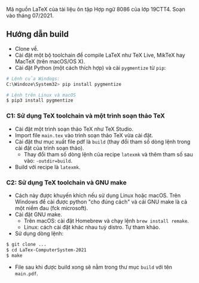 Mã nguồn LaTeX của tài liệu ôn tập Hợp ngữ 8086 của lớp 19CTT4. 
Soạn vào tháng 07/2021. 

## Hướng dẫn build
- Clone về.
- Cài đặt một bộ toolchain để compile LaTeX như TeX Live, MikTeX hay MacTeX (trên macOS/OS X).
- Cài đặt Python (một cách thích hợp) và cài `pygmentize` từ `pip`:
```bash
# Lệnh của Windogs:
C:\Windoze\System32> pip install pygmentize
```

```bash
# Lệnh trên Linux và macOS
$ pip3 install pygmentize
```

### C1: Sử dụng TeX toolchain và một trình soạn thảo TeX 
- Cài đặt một trình soạn thảo TeX như TeX Studio.
- Import file `main.tex` vào trình soạn thảo TeX vừa cài đặt.
- Cài đặt thư mục xuất file pdf là `build` (thay đổi tham số dòng lệnh trong cài đặt của trình soạn thảo).
  - Thay đổi tham số dòng lệnh của recipe `latexmk` và thêm tham số sau vào: `-outdir=build`.
- Build với recipe là `latexmk`.

### C2: Sử dụng TeX toolchain và GNU make
- Cách này được khuyến khích nếu sử dụng Linux hoặc macOS. Trên Windows để cài được python "cho đúng cách" và cái GNU make là cả một niềm đau (fck microsoft).
- Cài đặt GNU make.
  - Trên macOS: cài đặt Homebrew và chạy lệnh `brew install remake`.
  - Linux: cách cài đặt khác nhau tuỳ distro. Tự tham khảo.
- Sử dụng dòng lệnh:
```bash 
$ git clone ...
$ cd LaTex-ComputerSystem-2021
$ make
```
- File sau khi được build xong sẽ nằm trong thư mục `build` với tên `main.pdf`.
